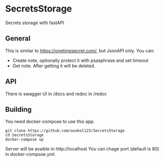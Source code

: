 # SecretsStorage
Secrets storage with fastAPI

## General
This is similar to https://onetimesecret.com/, but JsonAPI only.
You can:
* Create note, optionally protect it with psasphrase and set timeout
* Get note. After getting it will be deleted.

## API
There is swagger UI in /docs and redoc in /redoc

## Building
You need docker-compose to use this app.
```
git clone https://github.com/asokol123/SecretsStorage
cd SecretsStorage
docker-compose up
```
Server will be avaible in http://localhost
You can chage port (default is 80) in docker-compose.yml.
